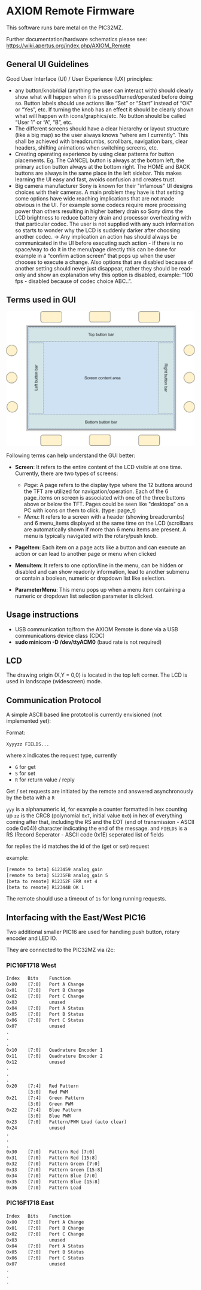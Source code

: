# AXIOM Remote Firmware
This software runs bare metal on the PIC32MZ. 

Further documentation/hardware schematics please see:
https://wiki.apertus.org/index.php/AXIOM_Remote

## General UI Guidelines

Good User Interface (UI) / User Experience (UX) principles:

* any button/knob/dial (anything the user can interact with) should clearly show what will happen when it is pressed/turned/operated before doing so. Button labels should use actions like “Set” or “Start” instead of “OK” or “Yes”, etc. If turning the knob has an effect it should be clearly shown what will happen with icons/graphics/etc. No button should be called “User 1” or “A”, “B”, etc.
* The different screens should have a clear hierarchy or layout structure (like a big map) so the user always knows “where am I currently”. This shall be achieved with breadcrumbs, scrollbars, navigation bars, clear headers, shifting animations when switching screens, etc.
* Creating operating experience by using clear patterns for button placements. Eg. The CANCEL button is always at the bottom left, the primary action button always at the bottom right. The HOME and BACK buttons are always in the same place in the left sidebar. This makes learning the UI easy and fast, avoids confusion and creates trust.
* Big camera manufacturer Sony is known for their "infamous" UI designs choices with their cameras. A main problem they have is that setting some options have wide reaching implications that are not made obvious in the UI. For example some codecs require more processing power than others resulting in higher battery drain so Sony dims the LCD brightness to reduce battery drain and processor overheating with that particular codec. The user is not supplied with any such information so starts to wonder why the LCD is suddenly darker after choosing another codec. -> Any implication an action has should always be communicated in the UI before executing such action - if there is no space/way to do it in the menu/page directly this can be done for example in a “confirm action screen” that pops up when the user chooses to execute a change. Also options that are disabled because of another setting should never just disappear, rather they should be read-only and show an explanation why this option is disabled, example: “100 fps - disabled because of codec choice ABC..”.

## Terms used in GUI

<p align="center">
  <img src="../Docs/Images/Structure/AXIOM_Remote_GUI.svg">
  <p style="text-align: center;font-style:italic;"></p>
</p>

Following terms can help understand the GUI better:

- **Screen**: It refers to the entire content of the LCD visible at one time. Currently, there are two types of screens:
	- *Page*: A page refers to the display type where the 12 buttons around the TFT are utilized for navigation/operation. Each of the 6 page_items on screen is associated with one of the three buttons above or below the TFT. Pages could be seen like "desktops" on a PC with icons on them to click. (type: page_t)
	- *Menu*: It refers to a screen with a header (showing breadcrumbs) and 6 menu_items displayed at the same time on the LCD (scrollbars are automatically shown if more than 6 menu items are present. A menu is typically navigated with the rotary/push knob.

- ****PageItem****: Each item on a page acts like a button and can execute an action or can lead to another page or menu when clicked

- ****MenuItem****: It refers to one option/line in the menu, can be hidden or disabled and can show readonly information, lead to another submenu or contain a boolean, numeric or dropdown list like selection.

- ****ParameterMenu****: This menu pops up when a menu item containing a numeric or dropdown list selection parameter is clicked.

## Usage instructions

- USB communication to/from the AXIOM Remote is done via a USB communications device class (CDC)
- **sudo minicom -D /dev/ttyACM0** (baud rate is not required)

## LCD
The drawing origin (X,Y = 0,0) is located in the top left corner. The LCD is used in landscape (widescreen) mode.

## Communication Protocol
A simple ASCII based line prototcol is currently envisioned (not implemented yet):

Format:
```
Xyyyzz FIELDS...
```

where `X` indicates the request type, currently
- `G` for get
- `S` for set
- `R` for return value / reply

Get / set requests are initiated by the remote and answered asynchronously by the beta with a `R`

`yyy` is a alphanumeric id, for example a counter formatted in hex counting up
`zz` is the CRC8 (polynomial `0x7`, initial value `0x0`) in hex of everything coming after that, including the RS and the EOT (end of transmission - ASCII code 0x04)) character indicating the end of the message.
and `FIELDS` is a RS (Record Seperator - ASCII code 0x1E) seperated list of fields

for replies the id matches the id of the (get or set) request

example:
```
[remote to beta] G123459 analog_gain
[remote to beta] S1235FB analog_gain 5
[beta to remote] R12352F ERR set 4
[beta to remote] R12344B OK 1
```

The remote should use a timeout of `1s` for long running requests.

## Interfacing with the East/West PIC16
Two additional smaller PIC16 are used for handling push button, rotary encoder and LED IO.

They are connected to the PIC32MZ via i2c:
### PIC16F1718 West
    Index   Bits    Function
    0x00    [7:0]   Port A Change
    0x01    [7:0]   Port B Change
    0x02    [7:0]   Port C Change
    0x03            unused
    0x04    [7:0]   Port A Status
    0x05    [7:0]   Port B Status
    0x06    [7:0]   Port C Status
    0x07            unused
    .
    .
    .
    0x10    [7:0]   Quadrature Encoder 1
    0x11    [7:0]   Quadrature Encoder 2
    0x12            unused
    .
    .
    .
    0x20    [7:4]   Red Pattern
            [3:0]   Red PWM
    0x21    [7:4]   Green Pattern
            [3:0]   Green PWM
    0x22    [7:4]   Blue Pattern
            [3:0]   Blue PWM
    0x23    [7:0]   Pattern/PWM Load (auto clear)
    0x24            unused
    .
    .
    .
    0x30    [7:0]   Pattern Red [7:0]
    0x31    [7:0]   Pattern Red [15:8]
    0x32    [7:0]   Pattern Green [7:0]
    0x33    [7:0]   Pattern Green [15:8]
    0x34    [7:0]   Pattern Blue [7:0]
    0x35    [7:0]   Pattern Blue [15:8]
    0x36    [7:0]   Pattern Load

### PIC16F1718 East
    Index   Bits    Function
    0x00    [7:0]   Port A Change
    0x01    [7:0]   Port B Change
    0x02    [7:0]   Port C Change
    0x03            unused
    0x04    [7:0]   Port A Status
    0x05    [7:0]   Port B Status
    0x06    [7:0]   Port C Status
    0x07            unused
    .
    .
    .

